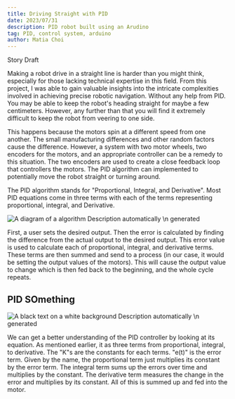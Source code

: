 ```yaml
---
title: Driving Straight with PID
date: 2023/07/31
description: PID robot built using an Arudino
tag: PID, control system, arduino
author: Matia Choi
---
```


Story Draft 


Making a robot drive in a straight line is harder than you might think, especially for those lacking technical expertise in this field. From this project, I was able to gain valuable insights into the intricate complexities involved in achieving precise robotic navigation. Without any help from PID. You may be able to keep the robot's heading straight for maybe a few centimeters. However, any further than that you will find it extremely difficult to keep the robot from veering to one side. 

This happens because the motors spin at a different speed from one another. The small manufacturing differences and other random factors cause the difference. However, a system with two motor wheels, two encoders for the motors, and an appropriate controller can be a remedy to this situation. The two encoders are used to create a close feedback loop that controllers the motors. The PID algorithm can implemented to potentially move the robot straight or turning around.

The PID algorithm stands for "Proportional, Integral, and Derivative". Most PID equations come in three terms with each of the terms representing proportional, integral, and Derivative. 

![A diagram of a algorithm Description automatically \n generated](https://images.squarespace-cdn.com/content/v1/5230e9f8e4b06ab69d1d8068/1598233233491-QF7Q47CFR64QE4ZDDHK4/PID+equation.png)

First, a user sets the desired output. Then the error is calculated by finding the difference from the actual output to the desired output. This error value is used to calculate each of proportional, integral, and derivative terms. These terms are then summed and send to a process (in our case, it would be setting the output values of the motors). This will cause the output value to change which is then fed back to the beginning, and the whole cycle repeats. 

## PID SOmething 

![A black text on a white background Description automatically \n generated](https://static.ebs.co.kr/images/ebs/WAS-HOME/portal/upload/img/programinfo/person/per/1242723549377_49L83YjvJL.jpg)

We can get a better understanding of the PID controller by looking at its equation. As mentioned earlier, it as three terms from proportional, integral, to derivative. The "K"s are the constants for each terms. "e(t)" is the error term. Given by the name, the proportional term just multiplies its constant by the error term. The integral term sums up the errors over time and multiplies by the constant. The derivative term measures the change in the error and multiplies by its constant. All of this is summed up and fed into the motor.

